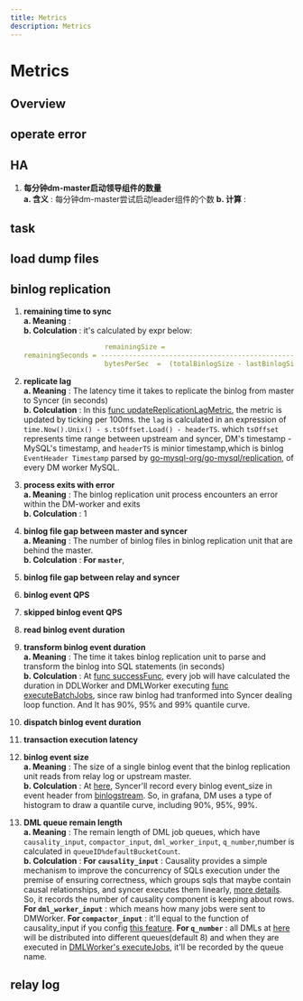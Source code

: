 ```yaml
---
title: Metrics
description: Metrics
---
```


# Metrics

## Overview

## operate error

## HA

1. **每分钟dm-master启动领导组件的数量**  
    **a. 含义** : 每分钟dm-master尝试启动leader组件的个数
    **b. 计算** :

## task

## load dump files

## binlog replication

1. **remaining time to sync**  
    **a. Meaning** :  
    **b. Colculation** : it's calculated by expr below:  

    ```yaml
                        remainingSize =
    remainingSeconds = ---------------------------------------------------------------
                        bytesPerSec  =  (totalBinlogSize - lastBinlogSize) / seconds
    ```

2. **replicate lag**  
    **a. Meaning** : The latency time it takes to replicate the binlog from master to Syncer (in seconds)  
    **b. Colculation** : In this [func updateReplicationLagMetric](https://github.com/pingcap/tiflow/blob/c65e2b72198de10319008b31dcf13d51509ccfde/dm/syncer/syncer.go#L890), the metric is updated by ticking per 100ms. the `lag` is calculated in an expression of `time.Now().Unix() - s.tsOffset.Load() - headerTS`. which `tsOffset` represents time range between upstream and syncer, DM's timestamp - MySQL's timestamp, and `headerTS` is minior timestamp,which is binlog `EventHeader Timestamp` parsed by [go-mysql-org/go-mysql/replication](https://github.com/go-mysql-org/go-mysql/tree/master/replication), of every DM worker MySQL.  

3. **process exits with error**  
    **a. Meaning** : The binlog replication unit process encounters an error within the DM-worker and exits  
    **b. Colculation** : 1

4. **binlog file gap between master and syncer**  
    **a. Meaning** : The number of binlog files in binlog replication unit that are behind the master.  
    **b. Colculation** : **For `master`**,

5. **binlog file gap between relay and syncer**  

6. **binlog event QPS**  

7. **skipped binlog event QPS**  

8. **read binlog event duration**  

9. **transform binlog event duration**  
    **a. Meaning** : The time it takes binlog replication unit to parse and transform the binlog into SQL statements (in seconds)  
    **b. Colculation** : At [func successFunc](https://github.com/pingcap/tiflow/blob/c65e2b72198de10319008b31dcf13d51509ccfde/dm/syncer/syncer.go#L1504), every job will have calculated the duration in DDLWorker and DMLWorker executing [func executeBatchJobs](https://github.com/pingcap/tiflow/blob/c65e2b72198de10319008b31dcf13d51509ccfde/dm/syncer/dml_worker.go#L200), since raw binlog had tranformed into Syncer dealing loop function. And It has 90%, 95% and 99% quantile curve.  

10. **dispatch binlog event duration**  

11. **transaction execution latency**  

12. **binlog event size**  
    **a. Meaning** : The size of a single binlog event that the binlog replication unit reads from relay log or upstream master.  
    **b. Colculation** : At [here](https://github.com/pingcap/tiflow/blob/c65e2b72198de10319008b31dcf13d51509ccfde/dm/syncer/syncer.go#L2159), Syncer'll record every binlog event_size in event header from [binlogstream](https://github.com/pingcap/tiflow/blob/c65e2b72198de10319008b31dcf13d51509ccfde/dm/syncer/binlogstream/streamer_controller.go#L131). So, in grafana, DM uses a type of histogram to draw a quantile curve, including 90%, 95%, 99%.

13. **DML queue remain length**  
    **a. Meaning** : The remain length of DML job queues, which have `causality_input`, `compactor_input`, `dml_worker_input`, `q_number`,number is calculated in `queueID%defaultBucketCount`.  
    **b. Colculation** : **For `causality_input`** : Causality provides a simple mechanism to improve the concurrency of SQLs execution under the premise of ensuring correctness, which groups sqls that maybe contain causal relationships, and syncer executes them linearly, [more details](https://github.com/pingcap/tiflow/blob/211e6e7d5fa0944d1f5e0ad585cb8549d5604395/dm/docs/RFCS/20211012_async_checkpoint_flush.md#causality-optimization). So, it records the number of causality component is keeping about rows.  **For `dml_worker_input`** : which means how many jobs were sent to DMWorker. **For `compactor_input`** : it'll equal to the function of causality_input if you config [this feature](https://docs.pingcap.com/zh/tidb/v6.6/dm-dml-replication-logic#compactor). **For `q_number`** : all DMLs at [here](https://github.com/pingcap/tiflow/blob/c65e2b72198de10319008b31dcf13d51509ccfde/dm/syncer/dml_worker.go#L100) will be distributed into different queues(default 8) and when they are executed in [DMLWorker's executeJobs](https://github.com/pingcap/tiflow/blob/c65e2b72198de10319008b31dcf13d51509ccfde/dm/syncer/dml_worker.go#L159), it'll be recorded by the queue name.  

## relay log
